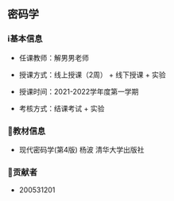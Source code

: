 ## 密码学

### ℹ基本信息

+ 任课教师：解男男老师

+ 授课方式：线上授课（2周） + 线下授课 + 实验

+ 授课时间：2021-2022学年度第一学期

+ 考核方式：结课考试 + 实验

### 📖教材信息

+ 现代密码学(第4版) 杨波 清华大学出版社

### 👤贡献者

+ 200531201